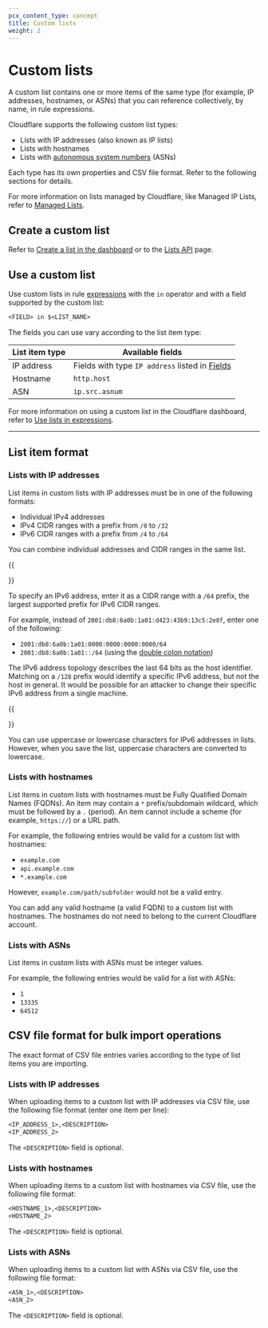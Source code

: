 ```yaml
---
pcx_content_type: concept
title: Custom lists
weight: 2
---
```


# Custom lists

A custom list contains one or more items of the same type (for example, IP addresses, hostnames, or ASNs) that you can reference collectively, by name, in rule expressions.

Cloudflare supports the following custom list types:
* Lists with IP addresses (also known as IP lists)
* Lists with hostnames
* Lists with [autonomous system numbers](https://www.cloudflare.com/learning/network-layer/what-is-an-autonomous-system/) (ASNs)

Each type has its own properties and CSV file format. Refer to the following sections for details.

For more information on lists managed by Cloudflare, like Managed IP Lists, refer to [Managed Lists](/fundamentals/global-configurations/lists/managed-lists/).

## Create a custom list

Refer to [Create a list in the dashboard](/fundamentals/global-configurations/lists/create-dashboard/) or to the [Lists API](/fundamentals/global-configurations/lists/lists-api/) page.

## Use a custom list

Use custom lists in rule [expressions](/ruleset-engine/rules-language/expressions/) with the `in` operator and with a field supported by the custom list:

```txt
<FIELD> in $<LIST_NAME>
```

The fields you can use vary according to the list item type:

List item type | Available fields
---------------|-----------------------------------------------------------------------------------------
IP address     | Fields with type `IP address` listed in [Fields](/ruleset-engine/rules-language/fields/)
Hostname       | `http.host`
ASN            | `ip.src.asnum`

For more information on using a custom list in the Cloudflare dashboard, refer to [Use lists in expressions](/fundamentals/global-configurations/lists/use-in-expressions/).

---

## List item format

### Lists with IP addresses

List items in custom lists with IP addresses must be in one of the following formats:

- Individual IPv4 addresses
- IPv4 CIDR ranges with a prefix from `/8` to `/32`
- IPv6 CIDR ranges with a prefix from `/4` to `/64`

You can combine individual addresses and CIDR ranges in the same list.

{{<Aside type="note" header="Note">}}

To specify an IPv6 address, enter it as a CIDR range with a `/64` prefix, the largest supported prefix for IPv6 CIDR ranges.

For example, instead of `2001:db8:6a0b:1a01:d423:43b9:13c5:2e8f`, enter one of the following:

- `2001:db8:6a0b:1a01:0000:0000:0000:0000/64`
- `2001:db8:6a0b:1a01::/64` (using the [double colon notation](https://tools.ietf.org/html/rfc5952#section-4.2))

The IPv6 address topology describes the last 64 bits as the host identifier. Matching on a `/128` prefix would identify a specific IPv6 address, but not the host in general. It would be possible for an attacker to change their specific IPv6 address from a single machine.

{{</Aside>}}

You can use uppercase or lowercase characters for IPv6 addresses in lists. However, when you save the list, uppercase characters are converted to lowercase.

### Lists with hostnames

List items in custom lists with hostnames must be Fully Qualified Domain Names (FQDNs). An item may contain a `*` prefix/subdomain wildcard, which must be followed by a `.` (period). An item cannot include a scheme (for example, `https://`) or a URL path.

For example, the following entries would be valid for a custom list with hostnames:

- `example.com`
- `api.example.com`
- `*.example.com`

However, `example.com/path/subfolder` would not be a valid entry.

You can add any valid hostname (a valid FQDN) to a custom list with hostnames. The hostnames do not need to belong to the current Cloudflare account.

### Lists with ASNs

List items in custom lists with ASNs must be integer values.

For example, the following entries would be valid for a list with ASNs:

- `1`
- `13335`
- `64512`

## CSV file format for bulk import operations

The exact format of CSV file entries varies according to the type of list items you are importing.

### Lists with IP addresses

When uploading items to a custom list with IP addresses via CSV file, use the following file format (enter one item per line):

```txt
<IP_ADDRESS_1>,<DESCRIPTION>
<IP_ADDRESS_2>
```

The `<DESCRIPTION>` field is optional.

### Lists with hostnames

When uploading items to a custom list with hostnames via CSV file, use the following file format:

```txt
<HOSTNAME_1>,<DESCRIPTION>
<HOSTNAME_2>
```

The `<DESCRIPTION>` field is optional.

### Lists with ASNs

When uploading items to a custom list with ASNs via CSV file, use the following file format:

```txt
<ASN_1>,<DESCRIPTION>
<ASN_2>
```

The `<DESCRIPTION>` field is optional.
